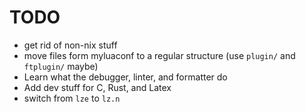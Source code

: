 # TODO
* get rid of non-nix stuff
* move files form myluaconf to a regular structure (use `plugin/` and `ftplugin/` maybe)
* Learn what the debugger, linter, and formatter do
* Add dev stuff for C, Rust, and Latex
* switch from `lze` to `lz.n`

